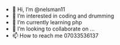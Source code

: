 - 👋 Hi, I’m @nelsman11
- 👀 I’m interested in coding and drumming
- 🌱 I’m currently learning php
- 💞️ I’m looking to collaborate on ...
- 📫 How to reach me 07033536137

<!---
nelsman11/nelsman11 is a ✨ special ✨ repository because its `README.md` (this file) appears on your GitHub profile.
You can click the Preview link to take a look at your changes.
--->

